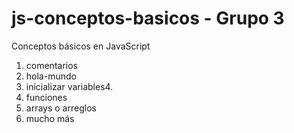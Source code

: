# js-conceptos-basicos -  Grupo 3
Conceptos básicos en JavaScript
1. comentarios
2. hola-mundo
3. inicializar variables4. 
5. funciones
6. arrays o arreglos
7. mucho más
